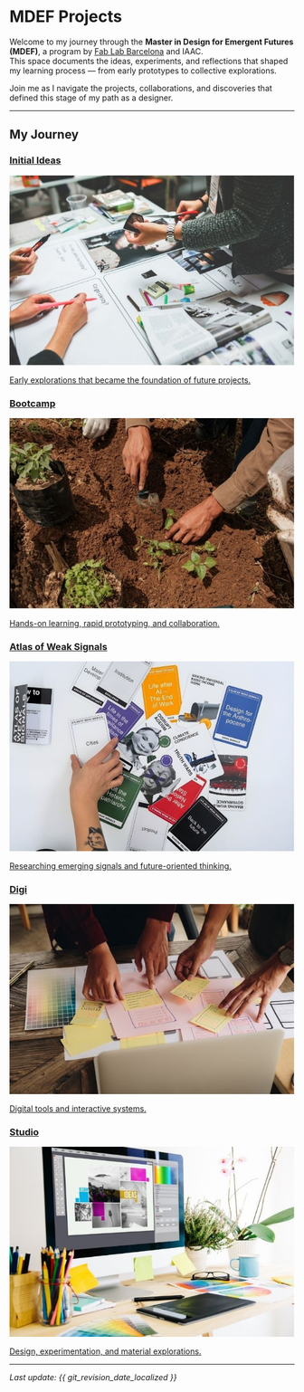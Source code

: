 # MDEF Projects

Welcome to my journey through the **Master in Design for Emergent Futures (MDEF)**, a program by [Fab Lab Barcelona](https://mdef.fablabbcn.org/) and IAAC.  
This space documents the ideas, experiments, and reflections that shaped my learning process — from early prototypes to collective explorations.

Join me as I navigate the projects, collaborations, and discoveries that defined this stage of my path as a designer.

---

## My Journey

<div class="cards-grid">

<div class="card card-1">
    <a href="./project/project.md" class="card-link">
        <div class="card-content">
            <h3>Initial Ideas</h3>
            <div class="card-image">
                <img src="images/initial-ideas.jpg" alt="Initial Ideas">
            </div>
            <p>Early explorations that became the foundation of future projects.</p>
        </div>
    </a>
</div>

<div class="card card-2">
    <a href="./term1/01-Bootcamp.md" class="card-link">
        <div class="card-content">
            <h3>Bootcamp</h3>
            <div class="card-image">
                <img src="images/bootcamp.jpg" alt="Bootcamp">
            </div>
            <p>Hands-on learning, rapid prototyping, and collaboration.</p>
        </div>
    </a>
</div>

<div class="card card-3">
    <a href="./term1/02-Atlas of Weak Signals.md" class="card-link">
        <div class="card-content">
            <h3>Atlas of Weak Signals</h3>
            <div class="card-image">
                <img src="images/atlas.jpg" alt="Atlas of Weak Signals">
            </div>
            <p>Researching emerging signals and future-oriented thinking.</p>
        </div>
    </a>
</div>

<div class="card card-4">
    <a href="./term1/01-Bootcamp.md" class="card-link">
        <div class="card-content">
            <h3>Digi</h3>
            <div class="card-image">
                <img src="images/digi.jpg" alt="Digi">
            </div>
            <p>Digital tools and interactive systems.</p>
        </div>
    </a>
</div>

<div class="card card-5">
    <a href="./term1/01-Bootcamp.md" class="card-link">
        <div class="card-content">
            <h3>Studio</h3>
            <div class="card-image">
                <img src="images/studio.jpg" alt="Studio">
            </div>
            <p>Design, experimentation, and material explorations.</p>
        </div>
    </a>
</div>

</div>

---

*Last update: {{ git_revision_date_localized }}*